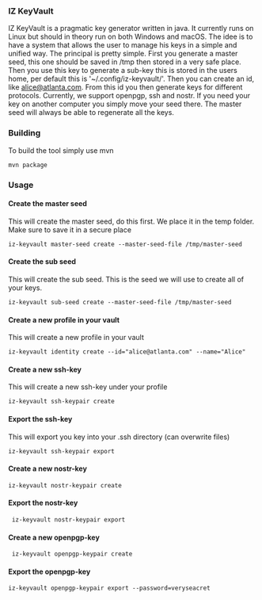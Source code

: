 ### IZ KeyVault

IZ KeyVault is a pragmatic key generator written in java. It currently runs on Linux but should in theory run on both
Windows and macOS. The idee is to have a system that allows the user to manage his keys in a simple and unified way. The
principal is pretty simple. First you generate a master seed, this one should be saved in /tmp then stored in a very
safe place. Then you use this key to generate a sub-key this is stored in the users home, per default this is
'~/.config/iz-keyvault/'. Then you can create an id, like alice@atlanta.com. From this id you then generate keys for
different protocols. Currently, we support openpgp, ssh and nostr. If you need your key on another computer you simply
move your seed there. The master seed will always be able to regenerate all the keys.

### Building
To build the tool simply use mvn

    mvn package

### Usage

#### Create the master seed

This will create the master seed, do this first. We place it in the temp folder. Make sure to save it in a secure place

    iz-keyvault master-seed create --master-seed-file /tmp/master-seed

#### Create the sub seed

This will create the sub seed. This is the seed we will use to create all of your keys.

    iz-keyvault sub-seed create --master-seed-file /tmp/master-seed

#### Create a new profile in your vault

This will create a new profile in your vault

    iz-keyvault identity create --id="alice@atlanta.com" --name="Alice"

#### Create a new ssh-key

This will create a new ssh-key under your profile

    iz-keyvault ssh-keypair create 

#### Export the ssh-key

This will export you key into your .ssh directory (can overwrite files)

    iz-keyvault ssh-keypair export

#### Create a new nostr-key

    iz-keyvault nostr-keypair create

#### Export the nostr-key

     iz-keyvault nostr-keypair export

#### Create a new openpgp-key

     iz-keyvault openpgp-keypair create

#### Export the openpgp-key

    iz-keyvault openpgp-keypair export --password=veryseacret
